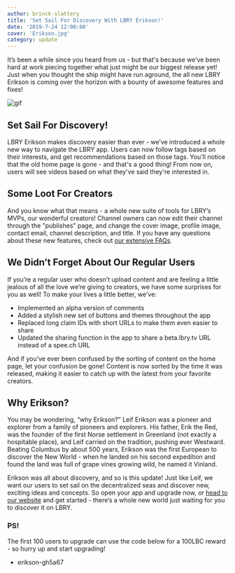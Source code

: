 ```yaml
---
author: brinck-slattery
title: 'Set Sail For Discovery With LBRY Erikson!'
date: '2019-7-24 12:00:00'
cover: 'Erikson.jpg'
category: update
---
```


It’s been a while since you heard from us - but that's because we’ve been hard at work piecing together what just might be our biggest release yet! Just when you thought the ship might have run aground, the all new LBRY Erikson is coming over the horizon with a bounty of awesome features and fixes!

![gif](https://spee.ch/8/erikson.gif)

## Set Sail For Discovery!
LBRY Erikson makes discovery easier than ever - we’ve introduced a whole new way to navigate the LBRY app. Users can now follow tags based on their interests, and get recommendations based on those tags. You'll notice that the old home page is gone - and that's a good thing! From now on, users will see videos based on what they've said they're interested in.

## Some Loot For Creators
And you know what that means - a whole new suite of tools for LBRY’s MVPs, our wonderful creators! Channel owners can now edit their channel through the "publishes" page, and change the cover image, profile image, contact email, channel description, and title. If you have any questions about these new features, check out [our extensive FAQs](https://lbry.com/faq).

## We Didn’t Forget About Our Regular Users
If you’re a regular user who doesn’t upload content and are feeling a little jealous of all the love we’re giving to creators, we have some surprises for you as well! To make your lives a little better, we've:
* Implemented an alpha version of comments
* Added a stylish new set of buttons and themes throughout the app
* Replaced long claim IDs with short URLs to make them even easier to share
* Updated the sharing function in the app to share a beta.lbry.tv URL instead of a spee.ch URL

And if you’ve ever been confused by the sorting of content on the home page, let your confusion be gone! Content is now sorted by the time it was released, making it easier to catch up with the latest from your favorite creators.

## Why Erikson?
You may be wondering, “why Erikson?” Leif Erikson was a pioneer and explorer from a family of pioneers and explorers. His father, Erik the Red, was the founder of the first Norse settlement in Greenland (not exactly a hospitable place), and Leif carried on the tradition, pushing ever Westward. Beating Columbus by about 500 years, Erikson was the first European to discover the New World - when he landed on his second expedition and found the land was full of grape vines growing wild, he named it Vinland.

Erikson was all about discovery, and so is this update! Just like Leif, we want our users to set sail on the decentralized seas and discover new, exciting ideas and concepts. So open your app and upgrade now, or [head to our website](https://LBRY.com/get) and get started - there’s a whole new world just waiting for you to discover it on LBRY.

### PS!
The first 100 users to upgrade can use the code below for a 100LBC reward - so hurry up and start upgrading!
* erikson-gh5a67
